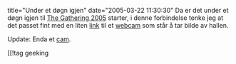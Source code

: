 title="Under et døgn igjen"
date="2005-03-22 11:30:30"
Da er det under et døgn igjen til <a href="http://www.gathering.org">The Gathering 2005</a> starter, i denne forbindelse tenke jeg at det passet fint med en liten <a href="http://cam.tg05.gathering.org/elfkin/">link</a> til et <a href="http://cam.tg05.gathering.org/elfkin/">webcam</a> som står å tar bilde av hallen.

Update: Enda et <a href="http://tgcam.jodal.no/">cam</a>.

[[!tag  geeking
